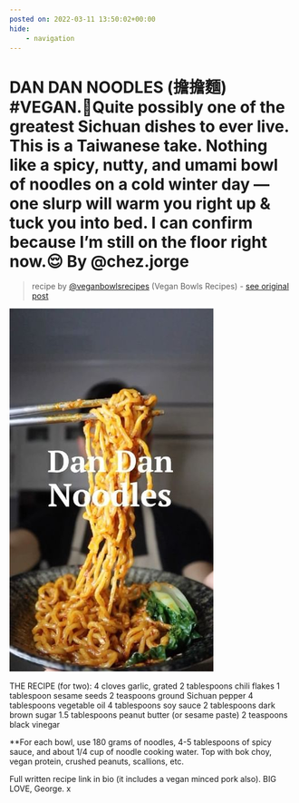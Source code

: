 ```yaml
---
posted on: 2022-03-11 13:50:02+00:00
hide:
    - navigation
---
```


# DAN DAN NOODLES (擔擔麵) #VEGAN.🥢Quite possibly one of the greatest Sichuan dishes to ever live. This is a Taiwanese take. Nothing like a spicy, nutty, and umami bowl of noodles on a cold winter day — one slurp will warm you right up & tuck you into bed. I can confirm because I’m still on the floor right now.😌 By @chez.jorge 

> recipe by [@veganbowlsrecipes](https://www.instagram.com/veganbowlsrecipes/) 
(Vegan Bowls Recipes) - [see original post](https://instagram.com/p/Ca9z_JgqVoH)

![](../img/veganbowlsrecipes_11-03-2022_1303.png)


THE RECIPE (for two):
4 cloves garlic, grated
2 tablespoons chili flakes
1 tablespoon sesame seeds
2 teaspoons ground Sichuan pepper
4 tablespoons vegetable oil
4 tablespoons soy sauce
2 tablespoons dark brown sugar
1.5 tablespoons peanut butter (or sesame paste)
2 teaspoons black vinegar

**For each bowl, use 180 grams of noodles, 4-5 tablespoons of spicy sauce, and about 1/4 cup of noodle cooking water. Top with bok choy, vegan protein, crushed peanuts, scallions, etc.

Full written recipe link in bio (it includes a vegan minced pork also). BIG LOVE, George. x 